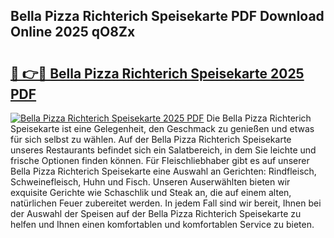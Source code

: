 ## Bella Pizza Richterich Speisekarte PDF Download Online 2025 qO8Zx

# <h2><a href="http://gcdksow.nevu.top/?p=Bella+Pizza+Richterich+Speisekarte">🔗 👉🔴 Bella Pizza Richterich Speisekarte 2025 PDF</a></h2>

[![Bella Pizza Richterich Speisekarte 2025 PDF](https://i.imgur.com/dBaPXMq.png)](http://gcdksow.nevu.top/?p=Bella+Pizza+Richterich+Speisekarte)
Die Bella Pizza Richterich Speisekarte ist eine Gelegenheit, den Geschmack zu genießen und etwas für sich selbst zu wählen. Auf der Bella Pizza Richterich Speisekarte unseres Restaurants befindet sich ein Salatbereich, in dem Sie leichte und frische Optionen finden können. Für Fleischliebhaber gibt es auf unserer Bella Pizza Richterich Speisekarte eine Auswahl an Gerichten: Rindfleisch, Schweinefleisch, Huhn und Fisch. Unseren Auserwählten bieten wir exquisite Gerichte wie Schaschlik und Steak an, die auf einem alten, natürlichen Feuer zubereitet werden. In jedem Fall sind wir bereit, Ihnen bei der Auswahl der Speisen auf der Bella Pizza Richterich Speisekarte zu helfen und Ihnen einen komfortablen und komfortablen Service zu bieten.
